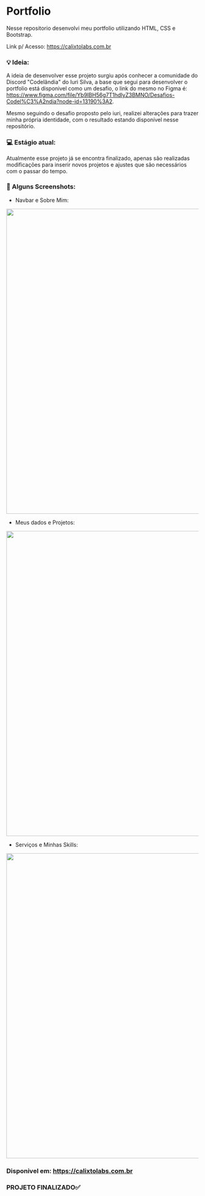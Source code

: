 # Portfolio
Nesse repositorio desenvolvi meu portfolio utilizando HTML, CSS e Bootstrap.

Link p/ Acesso: https://calixtolabs.com.br

### 💡 Ideia:

 A ideia de desenvolver esse projeto surgiu após conhecer a comunidade do Discord "Codelândia" do Iuri Silva, a base que segui para desenvolver o portfolio está disponivel como um desafio, o link do mesmo no Figma é: https://www.figma.com/file/Yb9IBH56g7T1hdIyZ3BMNO/Desafios-Codel%C3%A2ndia?node-id=13190%3A2.

 Mesmo seguindo o desafio proposto pelo iuri, realizei alterações para trazer minha própria identidade, com o resultado estando disponível nesse repositório.
 
### 💻 Estágio atual:

 Atualmente esse projeto já se encontra finalizado, apenas são realizadas modificações para inserir novos projetos e ajustes que são necessários com o passar do tempo.

### 📸 Alguns Screenshots:

- Navbar e Sobre Mim:

<img src="https://user-images.githubusercontent.com/51165259/137760527-b817e498-a205-4fb0-a63b-2608d8fbcf0f.png" width="800"/>


- Meus dados e Projetos:

<img src="https://user-images.githubusercontent.com/51165259/137760655-6ffcda41-d44b-4e7a-8d4d-f41f5ed07163.png" width="800"/>


- Serviços e Minhas Skills: 

<img src="https://user-images.githubusercontent.com/51165259/137760734-cbeefa1d-7455-44a5-afb1-705f242f934d.png" width="800"/>


### Disponivel em: https://calixtolabs.com.br

### PROJETO FINALIZADO✅
